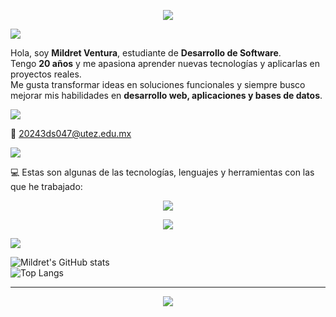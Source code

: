 <p align="center">
  <img src="https://readme-typing-svg.herokuapp.com?font=Fira+Code&size=30&duration=4000&pause=500&color=9A7DFA&center=true&vCenter=true&width=750&lines=Holaaa!%2C+soy+Mildret+Ventura;🌙" />
</p>

<p align="left">
  <img src="https://readme-typing-svg.herokuapp.com?font=Fira+Code&size=22&duration=3500&pause=700&color=FF69B4&width=435&lines=🌌+Sobre+mí&repeat=false" />
</p>

Hola, soy **Mildret Ventura**, estudiante de **Desarrollo de Software**.  
Tengo **20 años** y me apasiona aprender nuevas tecnologías y aplicarlas en proyectos reales.  
Me gusta transformar ideas en soluciones funcionales y siempre busco mejorar mis habilidades en **desarrollo web, aplicaciones y bases de datos**. 

<p align="left">
  <img src="https://readme-typing-svg.herokuapp.com?font=Fira+Code&size=22&duration=3000&pause=800&color=7FFFD4&width=435&lines=📬+Contacto&repeat=false" />
</p>

📧 [20243ds047@utez.edu.mx](mailto:20243ds047@utez.edu.mx)  

<p align="left">
  <img src="https://readme-typing-svg.herokuapp.com?font=Fira+Code&size=22&duration=2500&pause=600&color=FFD700&width=435&lines=⚡+Pila+Tecnológica&repeat=false" />
</p>

💻 Estas son algunas de las tecnologías, lenguajes y herramientas con las que he trabajado:

<p align="center">
  <img src="https://readme-typing-svg.herokuapp.com?font=Fira+Code&size=20&duration=3500&pause=1000&color=00FF7F&center=true&vCenter=true&width=750&lines=C;C++;Python;PHP;JavaScript;HTML;MySQL;NetBeans;IntelliJ;Visual+Studio;Sublime+Text;Figma;PSeInt;Alice;XAMPP;Git;GitHub;Packet+Tracer;SELinux&repeat=false" />
</p>

<p align="center">
  <img src="https://skillicons.dev/icons?i=c,cpp,python,php,js,html,mysql,figma,git,github,vscode" />
</p>

<p align="left">
  <img src="https://readme-typing-svg.herokuapp.com?font=Fira+Code&size=22&duration=2800&pause=900&color=00BFFF&width=435&lines=📊+Estadísticas&repeat=false" />
</p>

![Mildret's GitHub stats](https://github-readme-stats.vercel.app/api?username=Mildret-Ventura&show_icons=true&theme=radical)  
![Top Langs](https://github-readme-stats.vercel.app/api/top-langs/?username=Mildret-Ventura&layout=compact&theme=radical)  

---

<p align="center">
  <img src="https://readme-typing-svg.herokuapp.com?font=Fira+Code&size=24&duration=3500&pause=1000&color=BA55D3&center=true&vCenter=true&width=900&lines=✨+Gracias+por+visitar+mi+perfil;🌌+Aquí+cada+línea+de+código+cuenta+una+historia;🌿+El+universo+y+la+naturaleza+son+mi+inspiración" />
</p>
